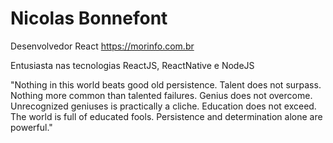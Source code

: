 # Nicolas Bonnefont

Desenvolvedor React https://morinfo.com.br

Entusiasta nas tecnologias ReactJS, ReactNative e NodeJS


"Nothing in this world beats good old persistence. Talent does not surpass. Nothing more common than talented failures. Genius does not overcome. Unrecognized geniuses is practically a cliche. Education does not exceed. The world is full of educated fools. Persistence and determination alone are powerful."
